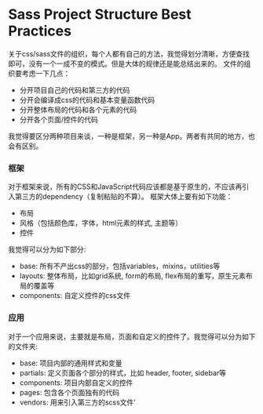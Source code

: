 # Sass Project Structure Best Practices

关于css/sass文件的组织，每个人都有自己的方法，我觉得划分清晰，方便查找即可，没有一个一成不变的模式。但是大体的规律还是能总结出来的。
文件的组织要考虑一下几点：

* 分开项目自己的代码和第三方的代码
* 分开会编译成css的代码和基本变量函数代码
* 分开整体布局的代码和各个元素的代码
* 分开各个页面/控件的代码

我觉得要区分两种项目来谈，一种是框架，另一种是App。两者有共同的地方，也会有区别。

### 框架
对于框架来说，所有的CSS和JavaScript代码应该都是基于原生的，不应该再引入第三方的dependency（复制粘贴的不算）。
框架大体上要有如下功能：

* 布局
* 风格（包括颜色库，字体，html元素的样式, 主题等）
* 控件

我觉得可以分为如下部分:

* base: 所有不产出css的部分，包括variables，mixins，utilities等
* layouts: 整体布局，比如grid系统, form的布局, flex布局的重写，原生元素布局的覆盖等
* components: 自定义控件的css文件

### 应用
对于一个应用来说，主要就是布局，页面和自定义的控件了。我觉得可以分为如下的文件夹:

* base: 项目内部的通用样式和变量
* partials: 定义页面各个部分的样式，比如 header, footer, sidebar等
* components: 项目内部自定义的控件
* pages: 包含各个页面独有的代码
* vendors: 用来引入第三方的scss文件'
